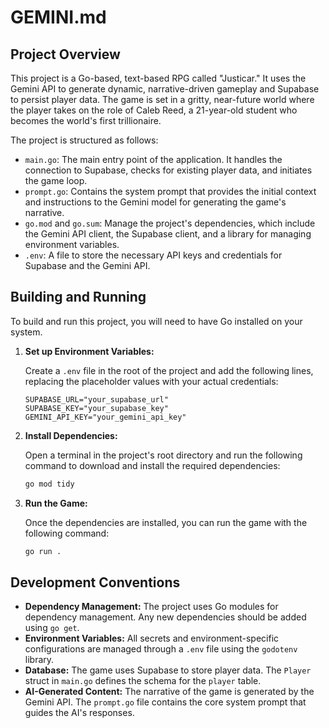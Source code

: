 # GEMINI.md

## Project Overview

This project is a Go-based, text-based RPG called "Justicar." It uses the Gemini API to generate dynamic, narrative-driven gameplay and Supabase to persist player data. The game is set in a gritty, near-future world where the player takes on the role of Caleb Reed, a 21-year-old student who becomes the world's first trillionaire.

The project is structured as follows:

*   `main.go`: The main entry point of the application. It handles the connection to Supabase, checks for existing player data, and initiates the game loop.
*   `prompt.go`: Contains the system prompt that provides the initial context and instructions to the Gemini model for generating the game's narrative.
*   `go.mod` and `go.sum`: Manage the project's dependencies, which include the Gemini API client, the Supabase client, and a library for managing environment variables.
*   `.env`: A file to store the necessary API keys and credentials for Supabase and the Gemini API.

## Building and Running

To build and run this project, you will need to have Go installed on your system.

1.  **Set up Environment Variables:**

    Create a `.env` file in the root of the project and add the following lines, replacing the placeholder values with your actual credentials:

    ```
    SUPABASE_URL="your_supabase_url"
    SUPABASE_KEY="your_supabase_key"
    GEMINI_API_KEY="your_gemini_api_key"
    ```

2.  **Install Dependencies:**

    Open a terminal in the project's root directory and run the following command to download and install the required dependencies:

    ```bash
    go mod tidy
    ```

3.  **Run the Game:**

    Once the dependencies are installed, you can run the game with the following command:

    ```bash
    go run .
    ```

## Development Conventions

*   **Dependency Management:** The project uses Go modules for dependency management. Any new dependencies should be added using `go get`.
*   **Environment Variables:** All secrets and environment-specific configurations are managed through a `.env` file using the `godotenv` library.
*   **Database:** The game uses Supabase to store player data. The `Player` struct in `main.go` defines the schema for the `player` table.
*   **AI-Generated Content:** The narrative of the game is generated by the Gemini API. The `prompt.go` file contains the core system prompt that guides the AI's responses.
